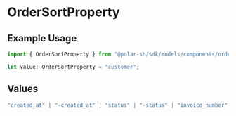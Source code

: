 # OrderSortProperty

## Example Usage

```typescript
import { OrderSortProperty } from "@polar-sh/sdk/models/components/ordersortproperty.js";

let value: OrderSortProperty = "customer";
```

## Values

```typescript
"created_at" | "-created_at" | "status" | "-status" | "invoice_number" | "-invoice_number" | "amount" | "-amount" | "net_amount" | "-net_amount" | "customer" | "-customer" | "product" | "-product" | "discount" | "-discount" | "subscription" | "-subscription"
```